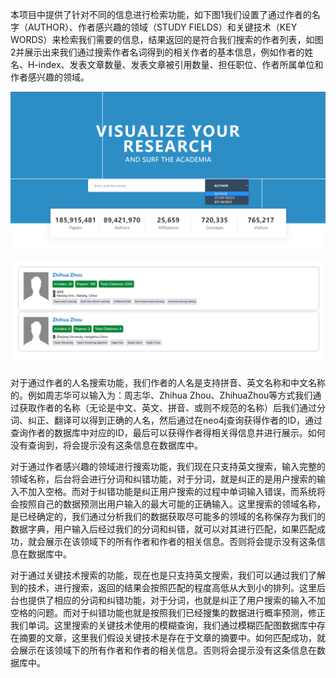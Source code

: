 本项目中提供了针对不同的信息进行检索功能，如下图1我们设置了通过作者的名字（AUTHOR）、作者感兴趣的领域（STUDY FIELDS）和关键技术（KEY WORDS）来检索我们需要的信息，结果返回的是符合我们搜索的作者列表，如图2并展示出来我们通过搜索作者名词得到的相关作者的基本信息，例如作者的姓名、H-index、发表文章数量、发表文章被引用数量、担任职位、作者所属单位和作者感兴趣的领域。

![](imgs\18.png)

![](imgs\19.png)

对于通过作者的人名搜索功能，我们作者的人名是支持拼音、英文名称和中文名称的。例如周志华可以输入为：周志华、Zhihua Zhou、ZhihuaZhou等方式我们通过获取作者的名称（无论是中文、英文、拼音、或则不规范的名称）后我们通过分词、纠正、翻译可以得到正确的人名，然后通过在neo4j查询获得作者的ID，通过查询作者的数据库中对应的ID，最后可以获得作者得相关得信息并进行展示。如何没有查询到，将会提示没有这条信息在数据库中。

对于通过作者感兴趣的领域进行搜索功能，我们现在只支持英文搜索，输入完整的领域名称，后台将会进行分词和纠错功能，对于分词，就是纠正的是用户搜索的输入不加入空格。而对于纠错功能是纠正用户搜索的过程中单词输入错误，而系统将会按照自己的数据预测出用户输入的最大可能的正确输入。这里搜索的领域名称，是已经确定的，我们通过分析我们的数据获取尽可能多的领域的名称保存为我们的数据字典，用户输入后经过我们的分词和纠错，就可以对其进行匹配，如果匹配成功，就会展示在该领域下的所有作者和作者的相关信息。否则将会提示没有这条信息在数据库中。

对于通过关键技术搜索的功能，现在也是只支持英文搜索，我们可以通过我们了解到的技术，进行搜索，返回的结果会按照匹配的程度高低从大到小的排列。这里后台也提供了相应的分词和纠错功能，对于分词，也就是纠正了用户搜索的输入不加空格的问题。而对于纠错功能也就是按照我们已经搜集的数据进行概率预测，修正我们单词。这里搜索的关键技术使用的模糊查询，我们通过模糊匹配图数据库中存在摘要的文章，这里我们假设关键技术是存在于文章的摘要中。如何匹配成功，就会展示在该领域下的所有作者和作者的相关信息。否则将会提示没有这条信息在数据库中。
